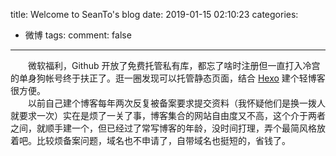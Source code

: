 title: Welcome to SeanTo's blog
date: 2019-01-15 02:10:23
categories: 
- 微博
tags:
comment: false
---
　　微软福利，Github 开放了免费托管私有库，都忘了啥时注册但一直打入冷宫的单身狗帐号终于扶正了。逛一圈发现可以托管静态页面，结合 [Hexo](https://hexo.io) 建个轻博客很方便。  
　　以前自己建个博客每年两次反复被备案要求提交资料（我怀疑他们是换一拨人就要求一次）实在是烦了一关了事，博客集合的网站自由度又不高，这个介于两者之间，就顺手建一个，但已经过了常写博客的年龄，没时间打理，弄个最简风格放着吧。比较烦备案问题，域名也不申请了，自带域名也挺短的，省钱了。